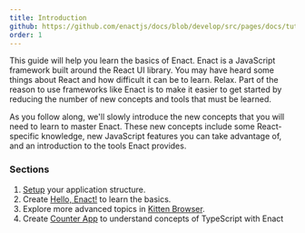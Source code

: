 ```yaml
---
title: Introduction
github: https://github.com/enactjs/docs/blob/develop/src/pages/docs/tutorials/introduction/index.md
order: 1
---
```


This guide will help you learn the basics of Enact. Enact is a JavaScript framework built around the React UI library. You may have heard some things about React and how difficult it can be to learn. Relax. Part of the reason to use frameworks like Enact is to make it easier to get started by reducing the number of new concepts and tools that must be learned.

As you follow along, we'll slowly introduce the new concepts that you will need to learn to master Enact. These new concepts include some React-specific knowledge, new JavaScript features you can take advantage of, and an introduction to the tools Enact provides.

### Sections

1. [Setup](../setup/) your application structure.
2. Create [Hello, Enact!](../tutorial-hello-enact/) to learn the basics.
3. Explore more advanced topics in [Kitten Browser](../tutorial-kitten-browser/).
4. Create [Counter App](../tutorial-typescript-enact/) to understand concepts of TypeScript with Enact
